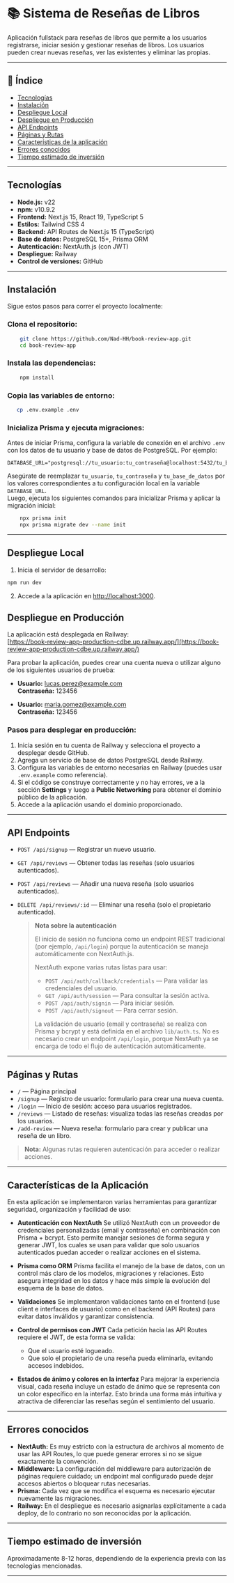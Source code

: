# 📚 Sistema de Reseñas de Libros
Aplicación fullstack para reseñas de libros que permite a los usuarios registrarse, iniciar sesión y gestionar reseñas de libros. Los usuarios pueden crear nuevas reseñas, ver las existentes y eliminar las propias.

---

## 📌 Índice
- [Tecnologías](#tecnologías)
- [Instalación](#instalación)
- [Despliegue Local](#despliegue-local)
- [Despliegue en Producción](#despliegue-en-producción)
- [API Endpoints](#api-endpoints)
- [Páginas y Rutas](#páginas-y-rutas)
- [Características de la aplicación](#características-de-la-aplicación)
- [Errores conocidos](#errores-conocidos)
- [Tiempo estimado de inversión](#tiempo-estimado-de-inversión)

---

## Tecnologías

- **Node.js:** v22
- **npm:** v10.9.2
- **Frontend:** Next.js 15, React 19, TypeScript 5  
- **Estilos:** Tailwind CSS 4  
- **Backend:** API Routes de Next.js 15 (TypeScript)  
- **Base de datos:** PostgreSQL 15+, Prisma ORM  
- **Autenticación:** NextAuth.js (con JWT)  
- **Despliegue:** Railway  
- **Control de versiones:** GitHub  

---

## Instalación

Sigue estos pasos para correr el proyecto localmente:

###  **Clona el repositorio:**
```bash
    git clone https://github.com/Nad-HH/book-review-app.git
    cd book-review-app
```

###  **Instala las dependencias:**

```bash
    npm install
```

### **Copia las variables de entorno:**
 ```bash
    cp .env.example .env
 ```

### **Inicializa Prisma y ejecuta migraciones:**
Antes de iniciar Prisma, configura la variable de conexión en el archivo `.env` con los datos de tu usuario y base de datos de PostgreSQL. Por ejemplo:

```env
DATABASE_URL="postgresql://tu_usuario:tu_contraseña@localhost:5432/tu_base_de_datos"
```

Asegúrate de reemplazar `tu_usuario`, `tu_contraseña` y `tu_base_de_datos` por los valores correspondientes a tu configuración local en la variable `DATABASE_URL`.  
Luego, ejecuta los siguientes comandos para inicializar Prisma y aplicar la migración inicial:

```bash
    npx prisma init
    npx prisma migrate dev --name init
```

---

## Despliegue Local

1. Inicia el servidor de desarrollo:
```bash
npm run dev
```

2. Accede a la aplicación en [http://localhost:3000](http://localhost:3000).

## Despliegue en Producción

La aplicación está desplegada en Railway:  
[https://book-review-app-production-cdbe.up.railway.app/](https://book-review-app-production-cdbe.up.railway.app/)

Para probar la aplicación, puedes crear una cuenta nueva o utilizar alguno de los siguientes usuarios de prueba:

- **Usuario:** lucas.perez@example.com  
    **Contraseña:** 123456

- **Usuario:** maria.gomez@example.com  
    **Contraseña:** 123456

### Pasos para desplegar en producción:

1. Inicia sesión en tu cuenta de Railway y selecciona el proyecto a desplegar desde GitHub.
2. Agrega un servicio de base de datos PostgreSQL desde Railway.
3. Configura las variables de entorno necesarias en Railway (puedes usar `.env.example` como referencia).
4. Si el código se construye correctamente y no hay errores, ve a la sección **Settings** y luego a **Public Networking** para obtener el dominio público de la aplicación.
5. Accede a la aplicación usando el dominio proporcionado.

---

## API Endpoints

- `POST /api/signup` — Registrar un nuevo usuario.
- `GET /api/reviews` — Obtener todas las reseñas (solo usuarios autenticados).
- `POST /api/reviews` — Añadir una nueva reseña (solo usuarios autenticados).
- `DELETE /api/reviews/:id` — Eliminar una reseña (solo el propietario autenticado).

    > **Nota sobre la autenticación**
    >
    > El inicio de sesión no funciona como un endpoint REST tradicional (por ejemplo, `/api/login`) porque la autenticación se maneja automáticamente con NextAuth.js.
    >
    > NextAuth expone varias rutas listas para usar:
    >
    > - `POST /api/auth/callback/credentials` — Para validar las credenciales del usuario.
    > - `GET /api/auth/session` — Para consultar la sesión activa.
    > - `POST /api/auth/signin` — Para iniciar sesión.
    > - `POST /api/auth/signout` — Para cerrar sesión.
    >
    > La validación de usuario (email y contraseña) se realiza con Prisma y bcrypt y está definida en el archivo `lib/auth.ts`.
    > No es necesario crear un endpoint `/api/login`, porque NextAuth ya se encarga de todo el flujo de autenticación automáticamente.

---

## Páginas y Rutas

- `/` — Página principal
- `/signup` — Registro de usuario: formulario para crear una nueva cuenta.
- `/login` — Inicio de sesión: acceso para usuarios registrados.
- `/reviews` — Listado de reseñas: visualiza todas las reseñas creadas por los usuarios.
- `/add-review` — Nueva reseña: formulario para crear y publicar una reseña de un libro.

> **Nota:** Algunas rutas requieren autenticación para acceder o realizar acciones.

---
## Características de la Aplicación

En esta aplicación se implementaron varias herramientas para garantizar seguridad, organización y facilidad de uso:

- **Autenticación con NextAuth**
Se utilizó NextAuth con un proveedor de credenciales personalizadas (email y contraseña) en combinación con Prisma + bcrypt.
Esto permite manejar sesiones de forma segura y generar JWT, los cuales se usan para validar que solo usuarios autenticados puedan acceder o realizar acciones en el sistema.

- **Prisma como ORM**
Prisma facilita el manejo de la base de datos, con un control más claro de los modelos, migraciones y relaciones. Esto asegura integridad en los datos y hace más simple la evolución del esquema de la base de datos.

- **Validaciones**
Se implementaron validaciones tanto en el frontend (use client e interfaces de usuario) como en el backend (API Routes) para evitar datos inválidos y garantizar consistencia.

- **Control de permisos con JWT**
Cada petición hacia las API Routes requiere el JWT, de esta forma se valida:
    - Que el usuario esté logueado.
    - Que solo el propietario de una reseña pueda eliminarla, evitando accesos indebidos.

- **Estados de ánimo y colores en la interfaz**
Para mejorar la experiencia visual, cada reseña incluye un estado de ánimo que se representa con un color específico en la interfaz. Esto brinda una forma más intuitiva y atractiva de diferenciar las reseñas según el sentimiento del usuario.
---

## Errores conocidos

- **NextAuth:** Es muy estricto con la estructura de archivos al momento de usar las API Routes, lo que puede generar errores si no se sigue exactamente la convención.  
- **Middleware:** La configuración del middleware para autorización de páginas requiere cuidado; un endpoint mal configurado puede dejar accesos abiertos o bloquear rutas necesarias.  
- **Prisma:** Cada vez que se modifica el esquema es necesario ejecutar nuevamente las migraciones.
- **Railway:** En el despliegue es necesario asignarlas explícitamente a cada deploy, de lo contrario no son reconocidas por la aplicación.  

---

## Tiempo estimado de inversión

Aproximadamente 8-12 horas, dependiendo de la experiencia previa con las tecnologías mencionadas.

---
